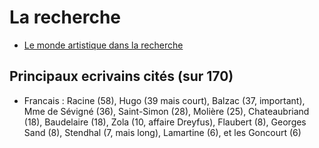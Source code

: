 # La recherche

- [Le monde artistique dans la recherche](https://www.jstor.org/stable/44759975?read-now=1&refreqid=excelsior%3Ac57032c95e4e6c3dc2894250e84be925&seq=3)

## Principaux ecrivains cités (sur 170)

- Francais : Racine (58), Hugo (39 mais court), Balzac (37, important), Mme de Sévigné (36), Saint-Simon (28), Molière (25), Chateaubriand (18), Baudelaire (18), Zola (10, affaire Dreyfus), Flaubert (8), Georges Sand (8), Stendhal (7, mais long), Lamartine (6), et les Goncourt (6)